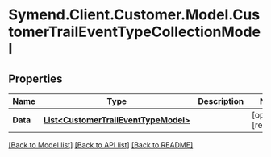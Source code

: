 # Symend.Client.Customer.Model.CustomerTrailEventTypeCollectionModel

## Properties

Name | Type | Description | Notes
------------ | ------------- | ------------- | -------------
**Data** | [**List&lt;CustomerTrailEventTypeModel&gt;**](CustomerTrailEventTypeModel.md) |  | [optional] [readonly] 

[[Back to Model list]](../README.md#documentation-for-models) [[Back to API list]](../README.md#documentation-for-api-endpoints) [[Back to README]](../README.md)

